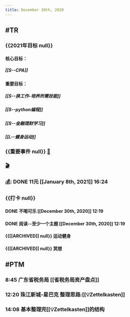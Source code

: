 ```yaml
---
title: December 30th, 2020
---
```


## #TR
### 

### {{2021年目标 null}}
#### 核心目标：
##### [[S--CPA]]

#### 重要目标：
##### [[S--换工作-培养所需技能]]

##### [[S--python编程]]

##### [[S--金融理财学习]]

##### [[L--健身运动]]

### {{重要事件 null}} [🧸]([[Theday]])
#### 

### [🎬]([[PTM]])

### [💰]([[Bill]]): DONE 11元 [[January 8th, 2021]] 16:24

### {{打卡 null}}
#### DONE 不喝可乐 [[December 30th, 2020]] 12:19

#### DONE 阅读--至少一个主题 [[December 30th, 2020]] 12:19

#### {{[[ARCHIVED]] null}} 运动健身

#### {{[[ARCHIVED]] null}} 冥想

## #PTM
### 8:45 广东省税务局 [[省税务局资产盘点]]

### 12:20 珠江新城-星巴克  整理思路:[[💡Zettelkasten]]

### 14:08 基本整理完[[💡Zettelkasten]]的结构

## 
